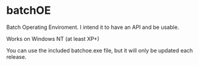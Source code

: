 # batchOE
Batch Operating Enviroment. I intend it to have an API and be usable. 

Works on Windows NT (at least XP+)

You can use the included batchoe.exe file, but it will only be updated each release.
